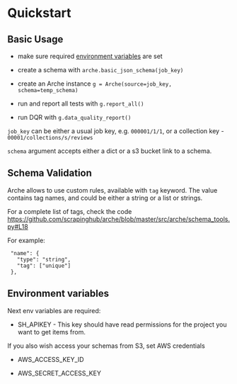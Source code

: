 # Quickstart

## Basic Usage

* make sure required [environment variables](#environment-variables) are set

* create a schema with `arche.basic_json_schema(job_key)`

* create an Arche instance `g = Arche(source=job_key, schema=temp_schema)`

* run and report all tests with `g.report_all()`

* run DQR with `g.data_quality_report()`

`job_key` can be either a usual job key, e.g. `000001/1/1`, or a collection key - `00001/collections/s/reviews`

`schema` argument accepts either a dict or a s3 bucket link to a schema.

## Schema Validation

Arche allows to use custom rules, available with `tag` keyword. The value contains tag names, and could be either a string or a list or strings.

For a complete list of tags, check the code https://github.com/scrapinghub/arche/blob/master/src/arche/schema_tools.py#L18

For example:

     "name": {
       "type": "string",
       "tag": ["unique"]
     },

## Environment variables
Next env variables are required:

* SH_APIKEY - This key should have read permissions for the project you want to get items from.

If you also wish access your schemas from S3, set AWS credentials

* AWS_ACCESS_KEY_ID

* AWS_SECRET_ACCESS_KEY
